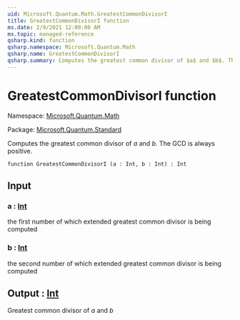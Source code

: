 ```yaml
---
uid: Microsoft.Quantum.Math.GreatestCommonDivisorI
title: GreatestCommonDivisorI function
ms.date: 2/9/2021 12:00:00 AM
ms.topic: managed-reference
qsharp.kind: function
qsharp.namespace: Microsoft.Quantum.Math
qsharp.name: GreatestCommonDivisorI
qsharp.summary: Computes the greatest common divisor of $a$ and $b$. The GCD is always positive.
---
```


# GreatestCommonDivisorI function

Namespace: [Microsoft.Quantum.Math](xref:Microsoft.Quantum.Math)

Package: [Microsoft.Quantum.Standard](https://nuget.org/packages/Microsoft.Quantum.Standard)


Computes the greatest common divisor of $a$ and $b$. The GCD is always positive.

```qsharp
function GreatestCommonDivisorI (a : Int, b : Int) : Int
```


## Input

### a : [Int](xref:microsoft.quantum.lang-ref.int)

the first number of which extended greatest common divisor is being computed


### b : [Int](xref:microsoft.quantum.lang-ref.int)

the second number of which extended greatest common divisor is being computed



## Output : [Int](xref:microsoft.quantum.lang-ref.int)

Greatest common divisor of $a$ and $b$